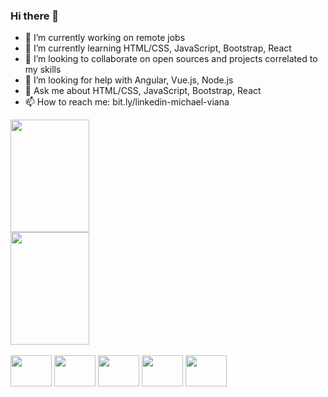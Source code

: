 ### Hi there 👋

- 🔭 I’m currently working on remote jobs
- 🌱 I’m currently learning HTML/CSS, JavaScript, Bootstrap, React
- 👯 I’m looking to collaborate on open sources and projects correlated to my skills
- 🤔 I’m looking for help with Angular, Vue.js, Node.js
- 💬 Ask me about HTML/CSS, JavaScript, Bootstrap, React
- 📫 How to reach me: bit.ly/linkedin-michael-viana

<div>
  <a>
    <img height="180em" width="50%" src="https://github-readme-stats.vercel.app/api?username=devmichaelviana&count_private=true&show_icons=true&theme=dark" />
    <img height="180em" width="50%" src="https://github-readme-stats.vercel.app/api/top-langs/?username=devmichaelviana&layout=compact&theme=dark&show_icons=true&langs_count=16" />
  </a>
</div>

<div style="display:inline-block"><br>
  <img height=50 width=66 src="https://cdn.jsdelivr.net/gh/devicons/devicon/icons/html5/html5-original.svg" />
  <img height=50 width=66 src="https://cdn.jsdelivr.net/gh/devicons/devicon/icons/css3/css3-original.svg" />
  <img height=50 width=66 src="https://cdn.jsdelivr.net/gh/devicons/devicon/icons/javascript/javascript-original.svg" />
  <img height=50 width=66 src="https://cdn.jsdelivr.net/gh/devicons/devicon/icons/bootstrap/bootstrap-plain.svg" />
  <img height=50 width=66 src="https://cdn.jsdelivr.net/gh/devicons/devicon/icons/react/react-original.svg" />
</div>
